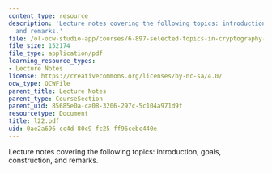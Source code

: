 ```yaml
---
content_type: resource
description: 'Lecture notes covering the following topics: introduction, goals, construction,
  and remarks.'
file: /ol-ocw-studio-app/courses/6-897-selected-topics-in-cryptography-spring-2004/0ae2a696cc4d80c9fc25ff96cebc440e_l22.pdf
file_size: 152174
file_type: application/pdf
learning_resource_types:
- Lecture Notes
license: https://creativecommons.org/licenses/by-nc-sa/4.0/
ocw_type: OCWFile
parent_title: Lecture Notes
parent_type: CourseSection
parent_uid: 85685e0a-ca08-3206-297c-5c104a971d9f
resourcetype: Document
title: l22.pdf
uid: 0ae2a696-cc4d-80c9-fc25-ff96cebc440e
---
```

Lecture notes covering the following topics: introduction, goals, construction, and remarks.